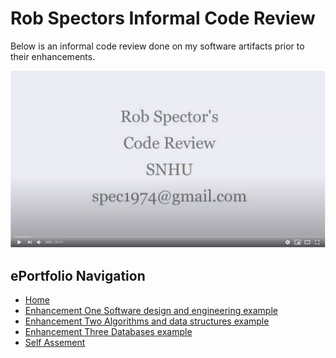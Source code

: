 # Rob Spectors Informal Code Review

Below is an informal code review done on my software artifacts prior to their enhancements.

[![Code Review](youtubess.JPG)](https://youtu.be/li7Q43BDnsc)
<br>
## ePortfolio Navigation
- [Home](index.md)
- [Enhancement One Software design and engineering example](enhancement_1.md)
- [Enhancement Two Algorithms and data structures example](enhancement_2.md)
- [Enhancement Three Databases example](enhancement_3.md)
- [Self Assement](self_assesment.md)


